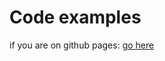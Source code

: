 # Code examples
if you are on github pages: [go here](https://github.com/kottmanj/talks_and_material/tree/main/qai2022/code)
